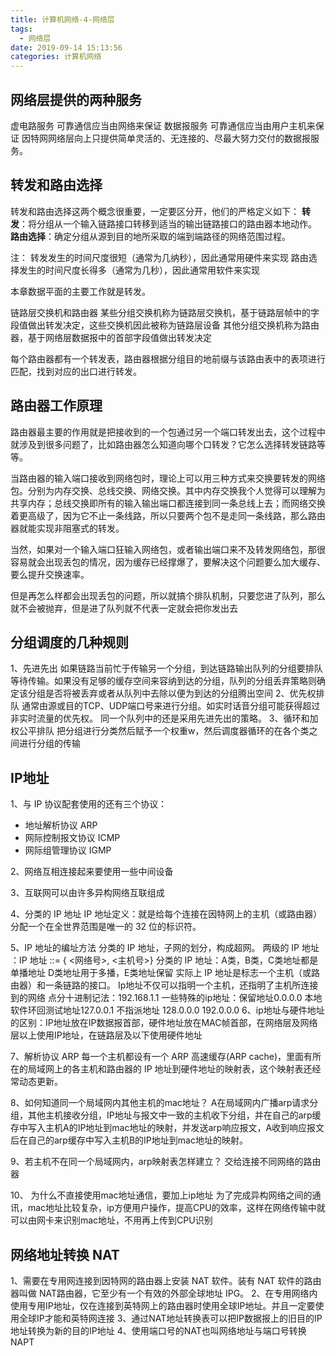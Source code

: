 ```yaml
---
title: 计算机网络-4-网络层
tags:
  - 网络层
date: 2019-09-14 15:13:56
categories: 计算机网络
---
```






## 网络层提供的两种服务
虚电路服务 可靠通信应当由网络来保证
数据报服务 可靠通信应当由用户主机来保证
因特网网络层向上只提供简单灵活的、无连接的、尽最大努力交付的数据报服务。

## 转发和路由选择
转发和路由选择这两个概念很重要，一定要区分开，他们的严格定义如下：
**转发**：将分组从一个输入链路接口转移到适当的输出链路接口的路由器本地动作。
**路由选择**：确定分组从源到目的地所采取的端到端路径的网络范围过程。

注：
转发发生的时间尺度很短（通常为几纳秒），因此通常用硬件来实现
路由选择发生的时间尺度长得多（通常为几秒），因此通常用软件来实现

本章数据平面的主要工作就是转发。


链路层交换机和路由器
某些分组交换机称为链路层交换机，基于链路层帧中的字段值做出转发决定，这些交换机因此被称为链路层设备
其他分组交换机称为路由器，基于网络层数据报中的首部字段值做出转发决定

每个路由器都有一个转发表，路由器根据分组目的地前缀与该路由表中的表项进行匹配，找到对应的出口进行转发。 

## 路由器工作原理
路由器最主要的作用就是把接收到的一个包通过另一个端口转发出去，这个过程中就涉及到很多问题了，比如路由器怎么知道向哪个口转发？它怎么选择转发链路等等。

当路由器的输入端口接收到网络包时，理论上可以用三种方式来交换要转发的网络包。分别为内存交换、总线交换、网络交换。其中内存交换我个人觉得可以理解为共享内存；总线交换即所有的输入输出端口都连接到同一条总线上去；而网络交换着更高级了，因为它不止一条线路，所以只要两个包不是走同一条线路，那么路由器就能实现非阻塞式的转发。

当然，如果对一个输入端口狂输入网络包，或者输出端口来不及转发网络包，那很容易就会出现丢包的情况，因为缓存已经撑爆了，要解决这个问题要么加大缓存、要么提升交换速率。

但是再怎么样都会出现丢包的问题，所以就搞个排队机制，只要您进了队列，那么就不会被抛弃，但是进了队列就不代表一定就会把你发出去

## 分组调度的几种规则
1、先进先出
如果链路当前忙于传输另一个分组，到达链路输出队列的分组要排队等待传输。如果没有足够的缓存空间来容纳到达的分组，队列的分组丢弃策略则确定该分组是否将被丢弃或者从队列中去除以便为到达的分组腾出空间
2、优先权排队
通常由源或目的TCP、UDP端口号来进行分组。如实时话音分组可能获得超过非实时流量的优先权。
同一个队列中的还是采用先进先出的策略。
3、循环和加权公平排队
把分组进行分类然后赋予一个权重w，然后调度器循环的在各个类之间进行分组的传输

## IP地址

1、与 IP 协议配套使用的还有三个协议：
- 地址解析协议 ARP
- 网际控制报文协议 ICMP
- 网际组管理协议 IGMP

2、网络互相连接起来要使用一些中间设备

3、互联网可以由许多异构网络互联组成

4、分类的 IP 地址
IP 地址定义：就是给每个连接在因特网上的主机（或路由器）分配一个在全世界范围是唯一的 32 位的标识符。

 5、IP 地址的编址方法 分类的 IP 地址，子网的划分，构成超网。
两级的 IP 地址 ：IP 地址 ::= { <网络号>, <主机号>}
分类的 IP 地址：A类，B类，C类地址都是单播地址
D类地址用于多播，E类地址保留
实际上 IP 地址是标志一个主机（或路由器）和一条链路的接口。 
Ip地址不仅可以指明一个主机，还指明了主机所连接到的网络
点分十进制记法：192.168.1.1
一些特殊的ip地址：保留地址0.0.0.0 本地软件环回测试地址127.0.0.1 
不指派地址 128.0.0.0 192.0.0.0 
6、ip地址与硬件地址的区别：IP地址放在IP数据报首部，硬件地址放在MAC帧首部，在网络层及网络层以上使用IP地址，在链路层及以下使用硬件地址

7、解析协议 ARP 每一个主机都设有一个 ARP 高速缓存(ARP cache)，里面有所在的局域网上的各主机和路由器的 IP 地址到硬件地址的映射表，这个映射表还经常动态更新。

8、如何知道同一个局域网内其他主机的mac地址？
A在局域网内广播arp请求分组，其他主机接收分组，IP地址与报文中一致的主机收下分组，并在自己的arp缓存中写入主机A的IP地址到mac地址的映射，并发送arp响应报文，A收到响应报文后在自己的arp缓存中写入主机B的IP地址到mac地址的映射。

9、若主机不在同一个局域网内，arp映射表怎样建立？ 交给连接不同网络的路由器

10、 为什么不直接使用mac地址通信，要加上ip地址
为了完成异构网络之间的通讯，mac地址比较复杂，ip方便用户操作，提高CPU的效率，这样在网络传输中就可以由网卡来识别mac地址，不用再上传到CPU识别


## 网络地址转换 NAT
1、需要在专用网连接到因特网的路由器上安装 NAT 软件。装有 NAT 软件的路由器叫做 NAT路由器，它至少有一个有效的外部全球地址 IPG。
2、在专用网络内使用专用IP地址，仅在连接到英特网上的路由器时使用全球IP地址。并且一定要使用全球IP才能和英特网连接
3、通过NAT地址转换表可以把IP数据报上的旧目的IP地址转换为新的目的IP地址
4、使用端口号的NAT也叫网络地址与端口号转换NAPT
